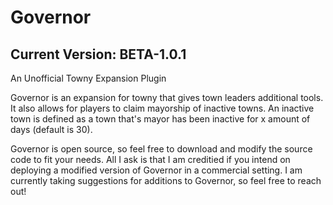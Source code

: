 # Governor
## Current Version: BETA-1.0.1
An Unofficial Towny Expansion Plugin

Governor is an expansion for towny that gives town leaders additional tools. It also allows for players to claim mayorship of inactive towns. An inactive town is defined as a town that's mayor has been inactive for x amount of days (default is 30). 

Governor is open source, so feel free to download and modify the source code to fit your needs. All I ask is that I am creditied if you intend on deploying a modified version of Governor in a commercial setting. I am currently taking suggestions for additions to Governor, so feel free to reach out!
